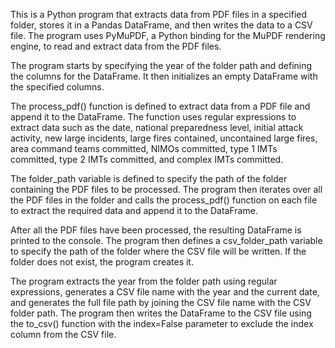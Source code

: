 This is a Python program that extracts data from PDF files in a specified folder, stores it in a Pandas DataFrame, and then writes the data to a CSV file. The program uses PyMuPDF, a Python binding for the MuPDF rendering engine, to read and extract data from the PDF files.

The program starts by specifying the year of the folder path and defining the columns for the DataFrame. It then initializes an empty DataFrame with the specified columns.

The process_pdf() function is defined to extract data from a PDF file and append it to the DataFrame. The function uses regular expressions to extract data such as the date, national preparedness level, initial attack activity, new large incidents, large fires contained, uncontained large fires, area command teams committed, NIMOs committed, type 1 IMTs committed, type 2 IMTs committed, and complex IMTs committed.

The folder_path variable is defined to specify the path of the folder containing the PDF files to be processed. The program then iterates over all the PDF files in the folder and calls the process_pdf() function on each file to extract the required data and append it to the DataFrame.

After all the PDF files have been processed, the resulting DataFrame is printed to the console. The program then defines a csv_folder_path variable to specify the path of the folder where the CSV file will be written. If the folder does not exist, the program creates it.

The program extracts the year from the folder path using regular expressions, generates a CSV file name with the year and the current date, and generates the full file path by joining the CSV file name with the CSV folder path. The program then writes the DataFrame to the CSV file using the to_csv() function with the index=False parameter to exclude the index column from the CSV file.
